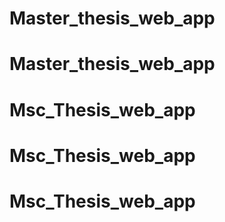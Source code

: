 # Master_thesis_web_app
# Master_thesis_web_app
# Msc_Thesis_web_app
# Msc_Thesis_web_app
# Msc_Thesis_web_app
